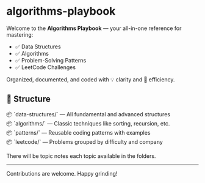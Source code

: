 # algorithms-playbook

Welcome to the **Algorithms Playbook** — your all-in-one reference for mastering:

- ✅ Data Structures
- ✅ Algorithms
- ✅ Problem-Solving Patterns
- ✅ LeetCode Challenges

Organized, documented, and coded with 💡 clarity and 🚀 efficiency.

## 📁 Structure

📦 \`data-structures/\` — All fundamental and advanced structures  
📦 \`algorithms/\` — Classic techniques like sorting, recursion, etc.  
📦 \`patterns/\` — Reusable coding patterns with examples  
📦 \`leetcode/\` — Problems grouped by difficulty and company  

There will be topic notes each topic available in the folders.

---

Contributions are welcome. Happy grinding!